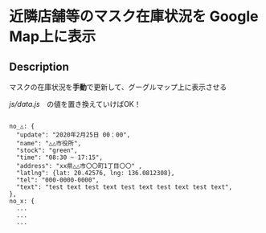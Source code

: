# 近隣店舗等のマスク在庫状況を Google Map上に表示  

## Description  
マスクの在庫状況を**手動**で更新して、グーグルマップ上に表示させる  

_js/data.js_　の値を置き換えていけばOK！
```

no_△: {
  "update": "2020年2月25日 00：00",
  "name": "△△市役所",
  "stock": "green",
  "time": "08:30 ~ 17:15",
  "address": "xx県△△市〇〇町1丁目〇〇" ,
  "latlng": {lat: 20.42576, lng: 136.0812308},
  "tel": "000-0000-0000",
  "text": "test text test text test text test text test text",
},
no_x: {
  ...
  ...
  ...
```
